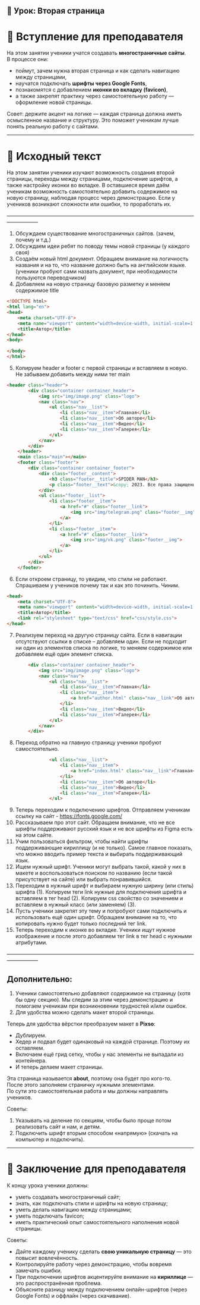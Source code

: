 ## 🚀 Урок: Вторая страница

# 🎤 Вступление для преподавателя

На этом занятии ученики учатся создавать **многостраничные сайты**.  
В процессе они:  
- поймут, зачем нужна вторая страница и как сделать навигацию между страницами,  
- научатся подключать **шрифты через Google Fonts**,  
- познакомятся с добавлением **иконки во вкладку (favicon)**,  
- а также закрепят практику через самостоятельную работу — оформление новой страницы.  

Совет: держите акцент на логике — каждая страница должна иметь осмысленное название и структуру. Это поможет ученикам лучше понять реальную работу с сайтами.

---

# 📖 Исходный текст

На этом занятии ученики изучают возможность создания второй страницы, переходы между страницами, подключение шрифтов, а также настройку иконки во вкладке. В оставшиеся время даём ученикам возможность самостоятельно добавить содержимое на новую страницу, наблюдая процесс через демонстрацию. Если у учеников возникают сложности или ошибки, то проработать их.

——————————————————————————————————————————

1) Обсуждаем существование многостраничных сайтов. (зачем, почему и т.д.)  
2) Обсуждаем идеи ребят по поводу темы новой страницы (у каждого своя)  
3) Создаём новый html документ. Обращаем внимание на логичность названия и на то, что название должно быть на английском языке. (ученики пробуют сами назвать документ, при необходимости пользуются переводчиком)  
4) Добавляем на новую страницу базовую разметку и меняем содержимое title

```html
<!DOCTYPE html>
<html lang="en">
<head>
    <meta charset="UTF-8">
    <meta name="viewport" content="width=device-width, initial-scale=1.0">
    <title>Автор</title>
</head>
<body>
    
</body>
</html>
```

5) Копируем header и footer с первой страницы и вставляем в новую. Не забываем добавить между ними тег main  

```html
<header class="header">
		<div class="container container_header">
			<img src="img/image.png" class="logo">
			<nav class="nav">
				<ul class="nav__list">
					<li class="nav__item">Главная</li>
					<li class="nav__item">Об авторе</li>
					<li class="nav__item">Видео</li>
					<li class="nav__item">Галерея</li>
				</ul>
			</nav>
		</div>
	</header>
    <main class="main"></main>
    <footer class="footer">
		<div class="container container_footer">
			<div class="footer__content">
				<h3 class="footer__title">SPIDER MAN</h3>
				<p class="footer__text">&copy; 2023. Все права защищены.</p>
			</div>
			<ul class="footer__list">
				<li class="footer__item">
					<a href="#" class="footer__link">
						<img src="img/telegram.png" class="footer__img">
					</a>
				</li>
				<li class="footer__item">
					<a href="#" class="footer__link">
						<img src="img/vk.png" class="footer__img">
					</a>
				</li>
			</ul>
		</div>
	</footer>
```

6) Если откроем страницу, то увидим, что стили не работают. Спрашиваем у учеников почему так и как это починить. Чиним.  

```html
<head>
    <meta charset="UTF-8">
    <meta name="viewport" content="width=device-width, initial-scale=1.0">
    <title>Автор</title>
    <link rel="stylesheet" type="text/css" href="css/style.css">
</head>
```

7) Реализуем переход на другую страницу сайта. Если в навигации отсутствуют ссылки в списке – добавляем один. Если не подходит ни один из элементов списка по логике, то меняем содержимое или добавляем ещё один элемент списка.  

```html index.html
		<div class="container container_header">
			<img src="img/image.png" class="logo">
			<nav class="nav">
				<ul class="nav__list">
					<li class="nav__item">Главная</li>
					<li class="nav__item">
						<a href="author.html" class="nav__link">Об авторе</a>
					</li>
					<li class="nav__item">Видео</li>
					<li class="nav__item">Галерея</li>
				</ul>
			</nav>
		</div>
```

8) Переход обратно на главную страницу ученики пробуют самостоятельно.  

```html author.html
				<ul class="nav__list">
					<li class="nav__item">
                        <a href="index.html" class="nav__link">Главная</a>
                    </li>
					<li class="nav__item">Об авторе</li>
					<li class="nav__item">Видео</li>
					<li class="nav__item">Галерея</li>
				</ul>
```

9) Теперь переходим к подключению шрифтов. Отправляем ученикам ссылку на сайт - https://fonts.google.com/  
10) Рассказываем про этот сайт. Обращаем внимание, что не все шрифты поддерживают русский язык и не все шрифты из Figma есть на этом сайте.  
11) Учим пользоваться фильтром, чтобы найти шрифты поддерживающие кириллицу (и не только). Самое главное показать, что можно вводить пример текста и выбирать поддерживающий язык.  
12) Ищем нужный шрифт. Ученики могут выбрать такой, какой у них в макете и воспользоваться поиском по названию (если такой присутствует на сайте) или выбрать понравившийся.  
13) Переходим в нужный шрифт и выбираем нужную ширину (или стиль) шрифта (1). Копируем теги link нужные для подключения шрифта и вставляем в тег head (2). Копируем css свойство со значением и вставляем в нужный класс (или заменяем) (3).  
14) Пусть ученики закрепят эту тему и попробуют сами подключить и использовать ещё один шрифт. Обращаем внимание на то, что копировать нужно будет только последний тег link.  
15) Теперь переходим к иконке во вкладке. Ученики ищут нужное изображение и после этого добавляем тег link в тег head с нужными атрибутами.  

——————————————————————————————————————————

## Дополнительно:

1) Ученики самостоятельно добавляют содержимое на страницу (хотя бы одну секцию). Мы следим за этим через демонстрацию и помогаем ученикам при возникновении трудностей и/или ошибок.  
2) Для удобства можно сделать макет второй страницы.  

Теперь для удобства вёрстки преобразуем макет в **Pixso**:  
- Дублируем.  
- Хедер и подвал будет одинаковый на каждой странице. Поэтому их оставляем.  
- Включаем ещё грид сетку, чтобы у нас элементы не выпадали из контейнера.  
- И теперь делаем макет страницы.  

Эта страница называется **about**, поэтому она будет про кого-то.  
После этого заполняем страничку нужными элементами.  
По сути это самостоятельная работа и мы должны направлять учеников.  

Советы:  
1. Указывать на деление по секциям, чтобы было проще потом реализовать сайт и нам, и детям.  
2. Подключить шрифт вторым способом «напрямую» (скачать на компьютер и подключить).  

---

# 🎯 Заключение для преподавателя

К концу урока ученики должны:  
- уметь создавать многостраничный сайт;  
- знать, как подключать стили и шрифты на новую страницу;  
- уметь делать навигацию между страницами;  
- уметь подключать favicon;  
- иметь практический опыт самостоятельного наполнения новой страницы.  

Советы:  
- Дайте каждому ученику сделать **свою уникальную страницу** — это повысит вовлечённость.  
- Контролируйте работу через демонстрацию, чтобы вовремя замечать ошибки.  
- При подключении шрифтов акцентируйте внимание на **кириллице** — это распространённая проблема.  
- Объясните разницу между подключением онлайн-шрифтов (через Google Fonts) и оффлайн (через скачивание).  

